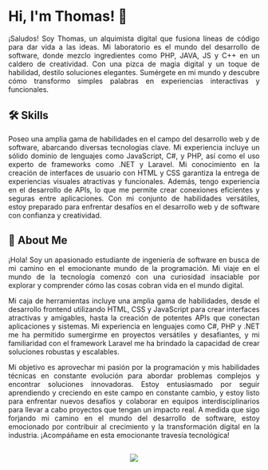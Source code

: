 <div align="justify">

# Hi, I'm Thomas! 👋
¡Saludos! Soy Thomas, un alquimista digital que fusiona líneas de código para dar vida a las ideas. Mi laboratorio es el mundo del desarrollo de software, donde mezclo ingredientes como PHP, JAVA, JS y C++ en un caldero de creatividad. Con una pizca de magia digital y un toque de habilidad, destilo soluciones elegantes. Sumérgete en mi mundo y descubre cómo transformo simples palabras en experiencias interactivas y funcionales.
## 🛠 Skills
Poseo una amplia gama de habilidades en el campo del desarrollo web y de software, abarcando diversas tecnologías clave. Mi experiencia incluye un sólido dominio de lenguajes como JavaScript, C#, y PHP, así como el uso experto de frameworks como .NET y Laravel. Mi conocimiento en la creación de interfaces de usuario con HTML y CSS garantiza la entrega de experiencias visuales atractivas y funcionales. Además, tengo experiencia en el desarrollo de APIs, lo que me permite crear conexiones eficientes y seguras entre aplicaciones. Con mi conjunto de habilidades versátiles, estoy preparado para enfrentar desafíos en el desarrollo web y de software con confianza y creatividad.
## 🚀 About Me
¡Hola! Soy un apasionado estudiante de ingeniería de software en busca de mi camino en el emocionante mundo de la programación. Mi viaje en el mundo de la tecnología comenzó con una curiosidad insaciable por explorar y comprender cómo las cosas cobran vida en el mundo digital.

Mi caja de herramientas incluye una amplia gama de habilidades, desde el desarrollo frontend utilizando HTML, CSS y JavaScript para crear interfaces atractivas y amigables, hasta la creación de potentes APIs que conectan aplicaciones y sistemas. Mi experiencia en lenguajes como C#, PHP y .NET me ha permitido sumergirme en proyectos versátiles y desafiantes, y mi familiaridad con el framework Laravel me ha brindado la capacidad de crear soluciones robustas y escalables.

Mi objetivo es aprovechar mi pasión por la programación y mis habilidades técnicas en constante evolución para abordar problemas complejos y encontrar soluciones innovadoras. Estoy entusiasmado por seguir aprendiendo y creciendo en este campo en constante cambio, y estoy listo para enfrentar nuevos desafíos y colaborar en equipos interdisciplinarios para llevar a cabo proyectos que tengan un impacto real. A medida que sigo forjando mi camino en el mundo del desarrollo de software, estoy emocionado por contribuir al crecimiento y la transformación digital en la industria. ¡Acompáñame en esta emocionante travesía tecnológica!
##
<p align="center"><img src="https://github-profile-trophy.vercel.app/?username=tasitaconte&row=2&colum=3"></p>
<div>
